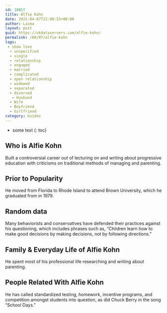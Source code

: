 ```yaml
---
id: 18857
title: Alfie Kohn
date: 2021-04-07T22:00:53+00:00
author: Laima
layout: post
guid: https://ukdataservers.com/alfie-kohn/
permalink: /04/07/alfie-kohn
tags:
 - show love
  - unspecified
  - single
  - relationship
  - engaged
  - married
  - complicated
  - open relationship
  - widowed
  - separated
  - divorced
   - Husband
  - Wife
  - Boyfriend
  - Girlfriend
category: Guides
---
```


* some text
{: toc}


## Who is Alfie Kohn
                  
                  
                  
Built a controversial career out of lecturing on and writing about progressive education with criticisms on traditional methods of managing and parenting.
                  
              
            
              
            
                
                
                
## Prior to Popularity
                  
                  
                  
He moved from Florida to Rhode Island to attend Brown University, which he graduated from in 1979.
                  
              
            
              
            
                
                
                
## Random data
                  
                  
                  
Many behaviorists and conservatives have defended their practices against his questioning, which includes phrases such as, &#8220;Children learn how to make good decisions by making decisions, not by following directions.&#8221;
                  
              
            
              
            
                
                
                
## Family & Everyday Life of Alfie Kohn
                  
                  
                  
He spent most of his professional life researching and writing about parenting.
                  
              
            
              
            
                
                
                
## People Related With Alfie Kohn
                  
                  
                  
He has called standardized testing, homework, incentive programs, and competition amongst students into question, as did Chuck Berry in the song &#8220;School Days.&#8221;
                  
              
            
              
            
                
              
            
              
              
            
            
              
            
          
          
          